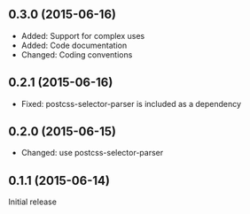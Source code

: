 ## 0.3.0 (2015-06-16)

- Added: Support for complex uses
- Added: Code documentation
- Changed: Coding conventions

## 0.2.1 (2015-06-16)

- Fixed: postcss-selector-parser is included as a dependency

## 0.2.0 (2015-06-15)

- Changed: use postcss-selector-parser

## 0.1.1 (2015-06-14)

Initial release
